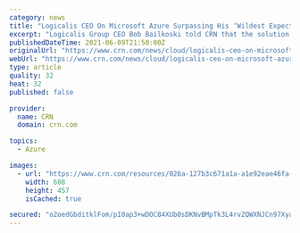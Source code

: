 ```yaml
---
category: news
title: "Logicalis CEO On Microsoft Azure Surpassing His ‘Wildest Expectations’ For Growth"
excerpt: "Logicalis Group CEO Bob Bailkoski told CRN that the solution provider’s Microsoft Azure business has been growing rapidly during the pandemic."
publishedDateTime: 2021-06-09T21:50:00Z
originalUrl: "https://www.crn.com/news/cloud/logicalis-ceo-on-microsoft-azure-surpassing-his-wildest-expectations-for-growth"
webUrl: "https://www.crn.com/news/cloud/logicalis-ceo-on-microsoft-azure-surpassing-his-wildest-expectations-for-growth"
type: article
quality: 32
heat: 32
published: false

provider:
  name: CRN
  domain: crn.com

topics:
  - Azure

images:
  - url: "https://www.crn.com/resources/026a-127b3c671a1a-a1e92eae46fa-1000/bob-bailkoski-logicalis.jpg"
    width: 608
    height: 457
    isCached: true

secured: "o2oedGbditklFom/pI0ap3+wDOC84XUb0sDKNvBMpTk3L4rvZQWXNJCn97XyaRy2PLG0aj3ZSMrc6XT2z56JI/dLNQmCOw8WM1+EsohBF8vkHALIGstq1DeO1y7kYjAB8DhZY/y7HH2AJzMH5lw6aJ39Z9rIz2DvCOXq5Lb2gZZ/J9XQmfnwRRScrNOFXQl+yAb89ljm3PYX2GljTO6KW0UtuQeHi4BIV+e6bnz8HGKEIBEQvZ9d34fNGPBhFatuc0j+wBpWxX+9bPDo7AIlHmEFISXEtLCCnwMpssW72uakN43r9d8Ljk7r4+7jzXnJZoZH6RCjMugu5eEakDchk1icprQtKQhLFaVygsKZOVg=;oFY11/IQqw9XpfjVK/8PUg=="
---
```


